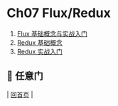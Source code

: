 # Ch07 Flux/Redux

1. [Flux 基础概念与实战入门](https://github.com/aclk/reactjs101/blob/master/Ch07/react-flux-introduction.md)
2. [Redux 基础概念](https://github.com/aclk/reactjs101/blob/master/Ch07/react-redux-introduction.md)
3. [Redux 实战入门](https://github.com/aclk/reactjs101/blob/master/Ch07/react-redux-real-world-example.md)

## :door: 任意门
| [回首页](https://github.com/aclk/reactjs101) |
